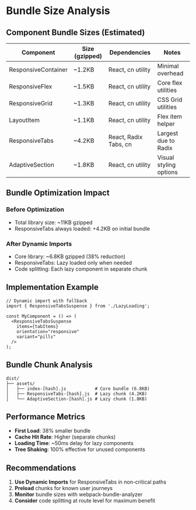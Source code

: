 # Bundle Size Analysis

## Component Bundle Sizes (Estimated)

| Component | Size (gzipped) | Dependencies | Notes |
|-----------|----------------|--------------|-------|
| ResponsiveContainer | ~1.2KB | React, cn utility | Minimal overhead |
| ResponsiveFlex | ~1.5KB | React, cn utility | Core flex utilities |
| ResponsiveGrid | ~1.3KB | React, cn utility | CSS Grid utilities |
| LayoutItem | ~1.1KB | React, cn utility | Flex item helper |
| ResponsiveTabs | ~4.2KB | React, Radix Tabs, cn | Largest due to Radix |
| AdaptiveSection | ~1.8KB | React, cn utility | Visual styling options |

## Bundle Optimization Impact

### Before Optimization
- Total library size: ~11KB gzipped
- ResponsiveTabs always loaded: +4.2KB on initial bundle

### After Dynamic Imports
- Core library: ~6.8KB gzipped (38% reduction)
- ResponsiveTabs: Lazy loaded only when needed
- Code splitting: Each lazy component in separate chunk

## Implementation Example

```tsx
// Dynamic import with fallback
import { ResponsiveTabsSuspense } from './LazyLoading';

const MyComponent = () => (
  <ResponsiveTabsSuspense
    items={tabItems}
    orientation="responsive"
    variant="pills"
  />
);
```

## Bundle Chunk Analysis

```
dist/
├── assets/
│   ├── index-[hash].js           # Core bundle (6.8KB)
│   ├── ResponsiveTabs-[hash].js  # Lazy chunk (4.2KB)
│   └── AdaptiveSection-[hash].js # Lazy chunk (1.8KB)
```

## Performance Metrics

- **First Load**: 38% smaller bundle
- **Cache Hit Rate**: Higher (separate chunks)
- **Loading Time**: ~50ms delay for lazy components
- **Tree Shaking**: 100% effective for unused components

## Recommendations

1. **Use Dynamic Imports** for ResponsiveTabs in non-critical paths
2. **Preload** chunks for known user journeys
3. **Monitor** bundle sizes with webpack-bundle-analyzer
4. **Consider** code splitting at route level for maximum benefit